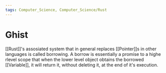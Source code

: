 ```yaml
---
tags: Computer_Science, Computer_Science/Rust
---
```


# Ghist

[[Rust]]'s assosiated system that in general replaces [[Pointer]]s in other languages is called borrowing. A borrow is essentially a promise to a highe rlevel scope that when the lower level object obtains the borrowed [[Variable]], it will return it, without deleting it, at the end of it's execution.

